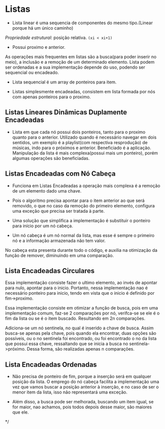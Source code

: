 # Listas

- Lista linear é uma sequencia de componentes do mesmo tipo.(Linear porque há um único caminho)

*Propriedade estrutural*: posição relativa. `(xi < xi+1)`
- Possui proximo e anterior.

As operações mais frequentes em listas são a busca(para poder inserir no meio), a inclusão e a remoção de um determinado elemento.
Lista podem ser ordenadas e a sua implementação depende do uso, podendo ser sequencial ou encadeado.

- Lista sequencial é um array de ponteiros para item.

- Listas simplesmente encadeadas, consistem em lista formada por nós com apenas ponteiros para o proximo.

## Listas Lineares Dinâmicas Duplamente Encadeadas

- Lista em que cada nó possui dois ponteiros, tanto para o proximo quanto para o anterior.
Utilizado quando é necessário navegar em dois sentidos, um exemplo é a playlist(com respectiva resprodução) de músicas, indo para o próximos e anterior. Beneficiado é a aplicação.
Manipulação da lista é mais complexa(possui mais um ponteiro), porém algumas operações são beneficiadas.

## Listas Encadeadas com Nó Cabeça

- Funciona em Listas Encadeadas a operação mais complexa é a remoção de um elemento dado uma chave.

- Pois o algoritmo precisa apontar para o item anterior ao que será removido, o que no caso da remoção do primeiro elemento, configura uma exceção que precisa ser tratada à parte.

- Uma solução que simplifica a implementação é substituir o ponteiro para início por um nó cabeça.

- Um nó cabeça é um nó normal da lista, mas esse é sempre o primeiro nó e a informação armazenada não tem valor.

No cabeça esta presenta durante todo o código, e auxilia na otimização da função de remover, diminuindo em uma comparação.

## Lista Encadeadas Circulares

Essa implementação consiste fazer o ultimo elemento, ao invés de apontar para nulo, apontar para o inicio. Portanto, nessa implementação nao é necessário ponteiro para inicio, tendo em vista que o inicio é definido por fim->proximo.

Essa implementação consiste em otimizar a função de busca, pois em uma implementação comum, faz-se 2 comparações por nó, verifca-se se ele é o fim da lista ou se é o item buscado. Resultando em 2n comparações.

Adiciona-se um nó sentinela, no qual é inserido a chave de busca. Assim busca-se apenas pela chave, pois quando ela encontrar, duas opções são possíveis, ou o no sentinela foi encontrado, ou foi encontrado o no da lista que possui essa chave, ressaltando que se inicia a busca no sentinela->próximo. Dessa forma, são realizadas apenas n comparações.

## Lista Encadeadas Ordenadas

- Não precisa de ponteiro de fim, porque a inserção será em qualquer posição da lista. O emprego do nó cabeça facilita a implementação uma vez que vamos buscar a posição anterior à inserção, e no caso de ser o menor item da lista, isso não representará uma exceção.

- Além disso, a busca pode ser melhorada, buscando um item igual, se for maior, nao achamos, pois todos depois desse maior, são maiores que ele.

*/
